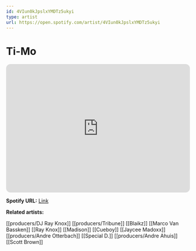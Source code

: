 ```yaml
---
id: 4VIun0kJpslxYMDTz5ukyi
type: artist
url: https://open.spotify.com/artist/4VIun0kJpslxYMDTz5ukyi
---
```

# Ti-Mo

<iframe style="border-radius:12px" src="https://open.spotify.com/embed/artist/4VIun0kJpslxYMDTz5ukyi" width="100%" height="352" frameBorder="0" allowfullscreen="" allow="autoplay; clipboard-write; encrypted-media; fullscreen; picture-in-picture" loading="lazy"></iframe>

**Spotify URL:** [Link](https://open.spotify.com/artist/4VIun0kJpslxYMDTz5ukyi)

**Related artists:**

[[producers/DJ Ray Knox]]
[[producers/Tribune]]
[[Blaikz]]
[[Marco Van Bassken]]
[[Ray Knox]]
[[Madison]]
[[Cueboy]]
[[Jaycee Madoxx]]
[[producers/Andre Otterbach]]
[[Special D.]]
[[producers/Andre Ahuis]]
[[Scott Brown]]
